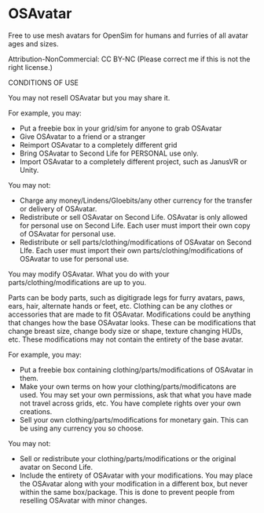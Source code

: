 # OSAvatar
Free to use mesh avatars for OpenSim for humans and furries of all avatar ages and sizes. 

Attribution-NonCommercial: CC BY-NC (Please correct me if this is not the right license.)

CONDITIONS OF USE

You may not resell OSAvatar but you may share it. 

For example, you may:
  - Put a freebie box in your grid/sim for anyone to grab OSAvatar
  - Give OSAvatar to a friend or a stranger
  - Reimport OSAvatar to a completely different grid
  - Bring OSAvatar to Second Life for PERSONAL use only.
  - Import OSAvatar to a completely different project, such as JanusVR or Unity. 
  
  You may not:
   - Charge any money/Lindens/Gloebits/any other currency for the transfer or delivery of OSAvatar.
   - Redistribute or sell OSAvatar on Second Life. OSAvatar is only allowed for personal use on Second Life. Each user must import their own copy of OSAvatar for personal use.
   - Redistribute or sell parts/clothing/modifications of OSAvatar on Second LIfe. Each user must import their own parts/clothing/modifications of OSAvatar to use for personal use. 
   
You may modify OSAvatar. What you do with your parts/clothing/modifications are up to you.

Parts can be body parts, such as digitigrade legs for furry avatars, paws, ears, hair, alternate hands or feet, etc.
Clothing can be any clothes or accessories that are made to fit OSAvatar.
Modifications could be anything that changes how the base OSAvatar looks. These can be modifications that change breast size, change body size or shape, texture changing HUDs, etc. These modifications may not contain the entirety of the base avatar.

For example, you may: 
   - Put a freebie box containing clothing/parts/modifications of OSAvatar in them.
   - Make your own terms on how your clothing/parts/modificatons are used. You may set your own permissions, ask that what you have made not travel across grids, etc. You have complete rights over your own creations.
   - Sell your own clothing/parts/modifications for monetary gain. This can be using any currency you so choose.
   
 You may not:
  - Sell or redistribute your clothing/parts/modifications or the original avatar on Second Life. 
  - Include the entirety of OSAvatar with your modifications. You may place the OSAvatar along with your modification in a different box, but never within the same box/package. This is done to prevent people from reselling OSAvatar with minor changes.
 

